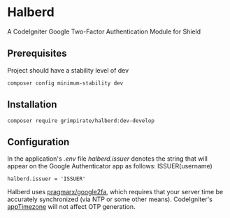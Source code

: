 # Halberd
A CodeIgniter Google Two-Factor Authentication Module for Shield
## Prerequisites
Project should have a stability level of dev
```
composer config minimum-stability dev
```
## Installation
```
composer require grimpirate/halberd:dev-develop
```
## Configuration
In the application's *.env* file *halberd.issuer* denotes the string that will appear on the Google Authenticator app as follows: ISSUER(username)
```
halberd.issuer = 'ISSUER'
```
Halberd uses [pragmarx/google2fa](https://github.com/antonioribeiro/google2fa?tab=readme-ov-file#server-time), which requires that your server time be accurately synchronized (via NTP or some other means). CodeIgniter's [appTimezone](https://github.com/codeigniter4/CodeIgniter4/blob/655bd1de0c460b0e1353d2ead8ecff956ac08ccc/app/Config/App.php#L136) will not affect OTP generation.